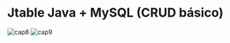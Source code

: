 # Jtable Java + MySQL (CRUD básico)

![cap8](https://github.com/walternoguera/jTable/assets/29197564/f6fa20c3-60c5-427a-9814-616ce6430882)
![cap9](https://github.com/walternoguera/jTable/assets/29197564/0a194c1d-b1b1-4897-bfa4-6becd54399c5)
